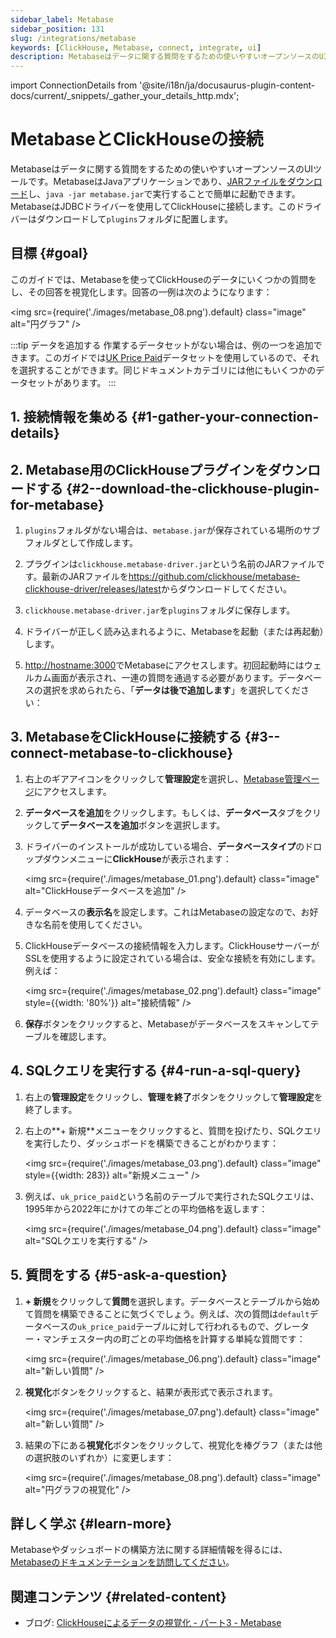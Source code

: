 ```yaml
---
sidebar_label: Metabase
sidebar_position: 131
slug: /integrations/metabase
keywords: [ClickHouse, Metabase, connect, integrate, ui]
description: Metabaseはデータに関する質問をするための使いやすいオープンソースのUIツールです。
---
```

import ConnectionDetails from '@site/i18n/ja/docusaurus-plugin-content-docs/current/_snippets/_gather_your_details_http.mdx';

# MetabaseとClickHouseの接続

Metabaseはデータに関する質問をするための使いやすいオープンソースのUIツールです。MetabaseはJavaアプリケーションであり、<a href="https://www.metabase.com/start/oss/jar" target="_blank">JARファイルをダウンロード</a>し、`java -jar metabase.jar`で実行することで簡単に起動できます。MetabaseはJDBCドライバーを使用してClickHouseに接続します。このドライバーはダウンロードして`plugins`フォルダに配置します。

## 目標 {#goal}

このガイドでは、Metabaseを使ってClickHouseのデータにいくつかの質問をし、その回答を視覚化します。回答の一例は次のようになります：

  <img src={require('./images/metabase_08.png').default} class="image" alt="円グラフ" />
<p/>

:::tip データを追加する
作業するデータセットがない場合は、例の一つを追加できます。このガイドでは[UK Price Paid](/getting-started/example-datasets/uk-price-paid.md)データセットを使用しているので、それを選択することができます。同じドキュメントカテゴリには他にもいくつかのデータセットがあります。
:::

## 1. 接続情報を集める {#1-gather-your-connection-details}
<ConnectionDetails />

## 2. Metabase用のClickHouseプラグインをダウンロードする {#2--download-the-clickhouse-plugin-for-metabase}

1. `plugins`フォルダがない場合は、`metabase.jar`が保存されている場所のサブフォルダとして作成します。

2. プラグインは`clickhouse.metabase-driver.jar`という名前のJARファイルです。最新のJARファイルを<a href="https://github.com/clickhouse/metabase-clickhouse-driver/release" target="_blank">https://github.com/clickhouse/metabase-clickhouse-driver/releases/latest</a>からダウンロードしてください。

3. `clickhouse.metabase-driver.jar`を`plugins`フォルダに保存します。

4. ドライバーが正しく読み込まれるように、Metabaseを起動（または再起動）します。

5. <a href="http://localhost:3000/" target="_blank">http://hostname:3000</a>でMetabaseにアクセスします。初回起動時にはウェルカム画面が表示され、一連の質問を通過する必要があります。データベースの選択を求められたら、「**データは後で追加します**」を選択してください：

## 3. MetabaseをClickHouseに接続する {#3--connect-metabase-to-clickhouse}

1. 右上のギアアイコンをクリックして**管理設定**を選択し、<a href="http://localhost:3000/admin/settings/setup" target="_blank">Metabase管理ページ</a>にアクセスします。

2. **データベースを追加**をクリックします。もしくは、**データベース**タブをクリックして**データベースを追加**ボタンを選択します。

3. ドライバーのインストールが成功している場合、**データベースタイプ**のドロップダウンメニューに**ClickHouse**が表示されます：

    <img src={require('./images/metabase_01.png').default} class="image" alt="ClickHouseデータベースを追加" />

4. データベースの**表示名**を設定します。これはMetabaseの設定なので、お好きな名前を使用してください。

5. ClickHouseデータベースの接続情報を入力します。ClickHouseサーバーがSSLを使用するように設定されている場合は、安全な接続を有効にします。例えば：

    <img src={require('./images/metabase_02.png').default} class="image" style={{width: '80%'}}  alt="接続情報" />

6. **保存**ボタンをクリックすると、Metabaseがデータベースをスキャンしてテーブルを確認します。

## 4. SQLクエリを実行する {#4-run-a-sql-query}

1. 右上の**管理設定**をクリックし、**管理を終了**ボタンをクリックして**管理設定**を終了します。

2. 右上の**+ 新規**メニューをクリックすると、質問を投げたり、SQLクエリを実行したり、ダッシュボードを構築できることがわかります：

    <img src={require('./images/metabase_03.png').default} class="image" style={{width: 283}} alt="新規メニュー" />

3. 例えば、`uk_price_paid`という名前のテーブルで実行されたSQLクエリは、1995年から2022年にかけての年ごとの平均価格を返します：

    <img src={require('./images/metabase_04.png').default} class="image" alt="SQLクエリを実行する" />

## 5. 質問をする {#5-ask-a-question}

1. **+ 新規**をクリックして**質問**を選択します。データベースとテーブルから始めて質問を構築できることに気づくでしょう。例えば、次の質問は`default`データベースの`uk_price_paid`テーブルに対して行われるもので、グレーター・マンチェスター内の町ごとの平均価格を計算する単純な質問です：

    <img src={require('./images/metabase_06.png').default} class="image" alt="新しい質問" />

2. **視覚化**ボタンをクリックすると、結果が表形式で表示されます。

    <img src={require('./images/metabase_07.png').default} class="image" alt="新しい質問" />

3. 結果の下にある**視覚化**ボタンをクリックして、視覚化を棒グラフ（または他の選択肢のいずれか）に変更します：

    <img src={require('./images/metabase_08.png').default} class="image" alt="円グラフの視覚化" />

## 詳しく学ぶ {#learn-more}

Metabaseやダッシュボードの構築方法に関する詳細情報を得るには、<a href="https://www.metabase.com/docs/latest/" target="_blank">Metabaseのドキュメンテーションを訪問してください</a>。

## 関連コンテンツ {#related-content}

- ブログ: [ClickHouseによるデータの視覚化 - パート3 - Metabase](https://clickhouse.com/blog/visualizing-data-with-metabase)
